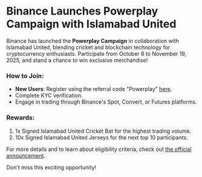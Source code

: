 # Binance Launches Powerplay Campaign with Islamabad United

Binance has launched the **Powerplay Campaign** in collaboration with Islamabad United, blending cricket and blockchain technology for cryptocurrency enthusiasts. Participate from October 8 to November 19, 2025, and stand a chance to win exclusive merchandise!

### How to Join:
- **New Users**: Register using the referral code "Powerplay" [here](https://accounts.binance.com/en/register-person?ref=POWERPLAY).
- Complete KYC verification.
- Engage in trading through Binance's Spot, Convert, or Futures platforms.

### Rewards:
1. 1x Signed Islamabad United Cricket Bat for the highest trading volume.
2. 10x Signed Islamabad United Jerseys for the next top 10 participants.

For more details and to learn about eligibility criteria, check out [the official announcement](https://chain-base.xyz/binance-launches-powerplay-campaign-with-islamabad-united).

Don't miss this exciting opportunity!